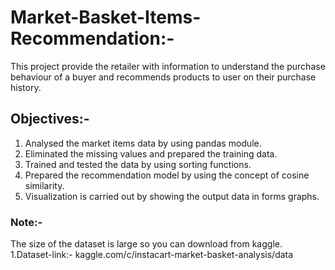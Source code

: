 # Market-Basket-Items-Recommendation:-
This project provide the retailer with information to understand the purchase behaviour of a buyer and recommends
products to user on their purchase history.

## Objectives:-
1. Analysed the market items data by using pandas module.
2. Eliminated the missing values and prepared the training data.
3. Trained and tested the data by using sorting functions.
4. Prepared the recommendation model by using the concept of cosine similarity.
5. Visualization is carried out by showing the output data in forms graphs.

### Note:-
The size of the dataset is large so you can download from kaggle.
1.Dataset-link:-
kaggle.com/c/instacart-market-basket-analysis/data
